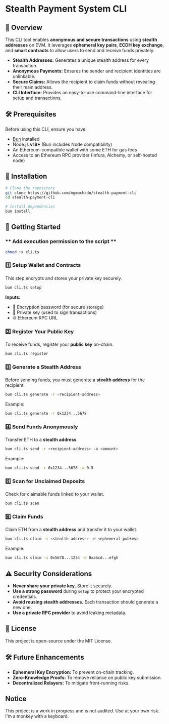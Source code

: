 # Stealth Payment System CLI

## 📖 Overview
This CLI tool enables **anonymous and secure transactions** using **stealth addresses** on EVM. It leverages **ephemeral key pairs**, **ECDH key exchange**, and **smart contracts** to allow users to send and receive funds privately.

- **Stealth Addresses:** Generates a unique stealth address for every transaction.
- **Anonymous Payments:** Ensures the sender and recipient identities are unlinkable.
- **Secure Claims:** Allows the recipient to claim funds without revealing their main address.
- **CLI Interface:** Provides an easy-to-use command-line interface for setup and transactions.

## 🛠 Prerequisites
Before using this CLI, ensure you have:

- [Bun](https://bun.sh/) installed
- Node.js **v18+** (Bun includes Node compatibility)
- An Ethereum-compatible wallet with some ETH for gas fees
- Access to an Ethereum RPC provider (Infura, Alchemy, or self-hosted node)

## 🔧 Installation
```sh
# Clone the repository
git clone https://github.com/ngmachado/stealth-payment-cli
cd stealth-payment-cli

# Install dependencies
bun install
```

## 🚀 Getting Started

### ** Add execution permission to the script **
```sh
chmod +x cli.ts
```

### **1️⃣ Setup Wallet and Contracts**
This step encrypts and stores your private key securely.

```sh
bun cli.ts setup
```
**Inputs:**
- 🔑 Encryption password (for secure storage)
- 🔐 Private key (used to sign transactions)
- 🌐 Ethereum RPC URL


### **2️⃣ Register Your Public Key**
To receive funds, register your **public key** on-chain.

```sh
bun cli.ts register
```


### **3️⃣ Generate a Stealth Address**
Before sending funds, you must generate a **stealth address** for the recipient.

```sh
bun cli.ts generate -r <recipient-address>
```
Example:
```sh
bun cli.ts generate -r 0x1234...5678
```


### **4️⃣ Send Funds Anonymously**
Transfer ETH to a **stealth address**.

```sh
bun cli.ts send -r <recipient-address> -a <amount>
```
Example:
```sh
bun cli.ts send -r 0x1234...5678 -a 0.5
```


### **5️⃣ Scan for Unclaimed Deposits**
Check for claimable funds linked to your wallet.

```sh
bun cli.ts scan
```


### **6️⃣ Claim Funds**
Claim ETH from a **stealth address** and transfer it to your wallet.

```sh
bun cli.ts claim -s <stealth-address> -e <ephemeral-pubkey>
```
Example:
```sh
bun cli.ts claim -s 0x5678...1234 -e 0xabcd...efgh
```

## ⚠️ Security Considerations
- **Never share your private key.** Store it securely.
- **Use a strong password** during `setup` to protect your encrypted credentials.
- **Avoid reusing stealth addresses.** Each transaction should generate a new one.
- **Use a private RPC provider** to avoid leaking metadata.

## 📜 License
This project is open-source under the MIT License.

## 🛠 Future Enhancements
- **Ephemeral Key Encryption:** To prevent on-chain tracking.
- **Zero-Knowledge Proofs:** To remove reliance on public key submission.
- **Decentralized Relayers:** To mitigate front-running risks.

## Notice
This project is a work in progress and is not audited. Use at your own risk. I'm a monkey with a keyboard.

